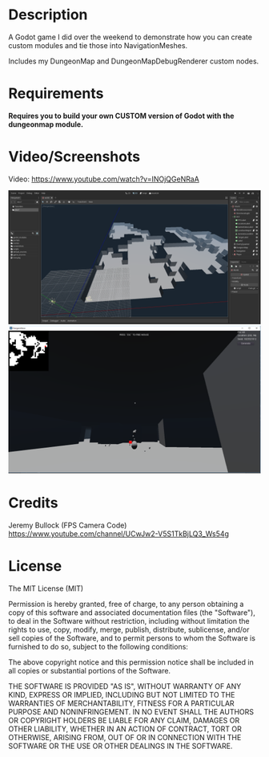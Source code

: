# Description

A Godot game I did over the weekend to demonstrate how you can create custom modules and tie those into NavigationMeshes.

Includes my DungeonMap and DungeonMapDebugRenderer custom nodes.

# Requirements

**Requires you to build your own CUSTOM version of Godot with the dungeonmap module.**

# Video/Screenshots

Video: https://www.youtube.com/watch?v=INOjQGeNRaA

![Dungeon Map Module](./screenshots/dungeon_wave_1.png)
![Dungeon Map Module](./screenshots/dungeon_wave_2.png)

# Credits

Jeremy Bullock (FPS Camera Code)
https://www.youtube.com/channel/UCwJw2-V5S1TkBjLQ3_Ws54g

# License

The MIT License (MIT)

Permission is hereby granted, free of charge, to any person obtaining a
copy of this software and associated documentation files (the "Software"),
to deal in the Software without restriction, including without limitation
the rights to use, copy, modify, merge, publish, distribute, sublicense,
and/or sell copies of the Software, and to permit persons to whom the
Software is furnished to do so, subject to the following conditions:

The above copyright notice and this permission notice shall be included in
all copies or substantial portions of the Software.

THE SOFTWARE IS PROVIDED "AS IS", WITHOUT WARRANTY OF ANY KIND, EXPRESS OR
IMPLIED, INCLUDING BUT NOT LIMITED TO THE WARRANTIES OF MERCHANTABILITY,
FITNESS FOR A PARTICULAR PURPOSE AND NONINFRINGEMENT. IN NO EVENT SHALL
THE AUTHORS OR COPYRIGHT HOLDERS BE LIABLE FOR ANY CLAIM, DAMAGES OR OTHER
LIABILITY, WHETHER IN AN ACTION OF CONTRACT, TORT OR OTHERWISE, ARISING
FROM, OUT OF OR IN CONNECTION WITH THE SOFTWARE OR THE USE OR OTHER
DEALINGS IN THE SOFTWARE.